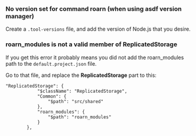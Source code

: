 ### No version set for command roarn (when using asdf version manager)

Create a `.tool-versions` file, and add the version of Node.js that you desire.

### roarn_modules is not a valid member of ReplicatedStorage

If you get this error it probably means you did not add the roarn_modules path to the `default.project.json` file.

Go to that file, and replace the **ReplicatedStorage** part to this:

```
"ReplicatedStorage": {
			"$className": "ReplicatedStorage",
			"Common": {
				"$path": "src/shared"
			},
			"roarn_modules": {
				"$path": "roarn_modules"
			}
		},
```
